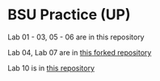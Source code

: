 # BSU Practice (UP)

Lab 01 - 03, 05 - 06 are in this repository

Lab 04, Lab 07 are in [this forked repository](https://github.com/spaceloop123/lab-materials) 

Lab 10 is in [this repository](https://github.com/spaceloop123/webchatapp)
